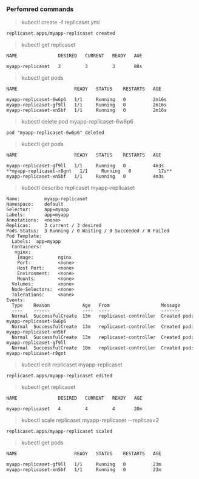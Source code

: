### Perfomred commands

> kubectl create -f replicaset.yml 

``` replicaset.apps/myapp-replicaset created ```

> kubectl get replicaset

```
NAME               DESIRED   CURRENT   READY   AGE

myapp-replicaset   3         3         3       88s

```

> kubectl get pods

```
NAME                     READY   STATUS    RESTARTS   AGE

myapp-replicaset-6w6p6   1/1     Running   0          2m16s
myapp-replicaset-gf9ll   1/1     Running   0          2m16s
myapp-replicaset-xn5bf   1/1     Running   0          2m16s

```


> kubectl delete pod myapp-replicaset-6w6p6

``` pod "myapp-replicaset-6w6p6" deleted ```

> kubectl get pods

```
NAME                     READY   STATUS    RESTARTS   AGE

myapp-replicaset-gf9ll   1/1     Running   0          4m3s
**myapp-replicaset-r8gnt   1/1     Running   0          17s**
myapp-replicaset-xn5bf   1/1     Running   0          4m3s

```

> kubectl describe replicaset myapp-replicaset

```
Name:         myapp-replicaset
Namespace:    default
Selector:     app=myapp
Labels:       app=myapp
Annotations:  <none>
Replicas:     3 current / 3 desired
Pods Status:  3 Running / 0 Waiting / 0 Succeeded / 0 Failed
Pod Template:
  Labels:  app=myapp
  Containers:
   nginx:
    Image:         nginx
    Port:          <none>
    Host Port:     <none>
    Environment:   <none>
    Mounts:        <none>
  Volumes:         <none>
  Node-Selectors:  <none>
  Tolerations:     <none>
Events:
  Type    Reason            Age   From                   Message
  ----    ------            ----  ----                   -------
  Normal  SuccessfulCreate  13m   replicaset-controller  Created pod: myapp-replicaset-6w6p6
  Normal  SuccessfulCreate  13m   replicaset-controller  Created pod: myapp-replicaset-xn5bf
  Normal  SuccessfulCreate  13m   replicaset-controller  Created pod: myapp-replicaset-gf9ll
  Normal  SuccessfulCreate  10m   replicaset-controller  Created pod: myapp-replicaset-r8gnt

```

> kubectl edit replicaset myapp-replicaset

``` replicaset.apps/myapp-replicaset edited ```

> kubectl get replicaset

```
NAME               DESIRED   CURRENT   READY   AGE

myapp-replicaset   4         4         4       20m

```

> kubectl scale replicaset myapp-replicaset --replicas=2

``` replicaset.apps/myapp-replicaset scaled ```

> kubectl get pods

```
NAME                     READY   STATUS    RESTARTS   AGE

myapp-replicaset-gf9ll   1/1     Running   0          23m
myapp-replicaset-xn5bf   1/1     Running   0          23m

```
